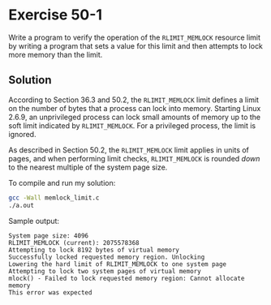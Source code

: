 # Exercise 50-1

Write a program to verify the operation of the `RLIMIT_MEMLOCK` resource limit by writing
a program that sets a value for this limit and then attempts to lock more memory than the
limit.

## Solution

According to Section 36.3 and 50.2, the `RLIMIT_MEMLOCK` limit defines a limit on the number
of bytes that a process can lock into memory. Starting Linux 2.6.9, an unprivileged process
can lock small amounts of memory up to the soft limit indicated by `RLIMIT_MEMLOCK`. For a
privileged process, the limit is ignored.

As described in Section 50.2, the `RLIMIT_MEMLOCK` limit applies in units of pages, and
when performing limit checks, `RLIMIT_MEMLOCK` is rounded *down* to the nearest multiple
of the system page size.

To compile and run my solution:

```bash
gcc -Wall memlock_limit.c
./a.out
```

Sample output:

```
System page size: 4096
RLIMIT_MEMLOCK (current): 2075578368
Attempting to lock 8192 bytes of virtual memory
Successfully locked requested memory region. Unlocking
Lowering the hard limit of RLIMIT_MEMLOCK to one system page
Attempting to lock two system pages of virtual memory
mlock() - Failed to lock requested memory region: Cannot allocate memory
This error was expected
```
